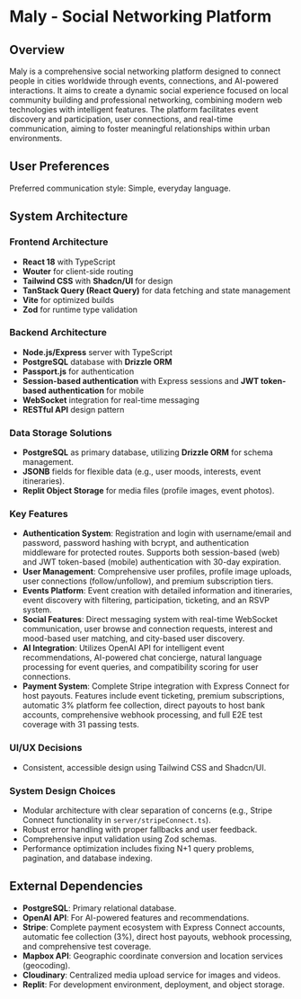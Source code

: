 # Maly - Social Networking Platform

## Overview

Maly is a comprehensive social networking platform designed to connect people in cities worldwide through events, connections, and AI-powered interactions. It aims to create a dynamic social experience focused on local community building and professional networking, combining modern web technologies with intelligent features. The platform facilitates event discovery and participation, user connections, and real-time communication, aiming to foster meaningful relationships within urban environments.

## User Preferences

Preferred communication style: Simple, everyday language.

## System Architecture

### Frontend Architecture
- **React 18** with TypeScript
- **Wouter** for client-side routing
- **Tailwind CSS** with **Shadcn/UI** for design
- **TanStack Query (React Query)** for data fetching and state management
- **Vite** for optimized builds
- **Zod** for runtime type validation

### Backend Architecture
- **Node.js/Express** server with TypeScript
- **PostgreSQL** database with **Drizzle ORM**
- **Passport.js** for authentication
- **Session-based authentication** with Express sessions and **JWT token-based authentication** for mobile
- **WebSocket** integration for real-time messaging
- **RESTful API** design pattern

### Data Storage Solutions
- **PostgreSQL** as primary database, utilizing **Drizzle ORM** for schema management.
- **JSONB** fields for flexible data (e.g., user moods, interests, event itineraries).
- **Replit Object Storage** for media files (profile images, event photos).

### Key Features
- **Authentication System**: Registration and login with username/email and password, password hashing with bcrypt, and authentication middleware for protected routes. Supports both session-based (web) and JWT token-based (mobile) authentication with 30-day expiration.
- **User Management**: Comprehensive user profiles, profile image uploads, user connections (follow/unfollow), and premium subscription tiers.
- **Events Platform**: Event creation with detailed information and itineraries, event discovery with filtering, participation, ticketing, and an RSVP system.
- **Social Features**: Direct messaging system with real-time WebSocket communication, user browse and connection requests, interest and mood-based user matching, and city-based user discovery.
- **AI Integration**: Utilizes OpenAI API for intelligent event recommendations, AI-powered chat concierge, natural language processing for event queries, and compatibility scoring for user connections.
- **Payment System**: Complete Stripe integration with Express Connect for host payouts. Features include event ticketing, premium subscriptions, automatic 3% platform fee collection, direct payouts to host bank accounts, comprehensive webhook processing, and full E2E test coverage with 31 passing tests.

### UI/UX Decisions
- Consistent, accessible design using Tailwind CSS and Shadcn/UI.

### System Design Choices
- Modular architecture with clear separation of concerns (e.g., Stripe Connect functionality in `server/stripeConnect.ts`).
- Robust error handling with proper fallbacks and user feedback.
- Comprehensive input validation using Zod schemas.
- Performance optimization includes fixing N+1 query problems, pagination, and database indexing.

## External Dependencies

- **PostgreSQL**: Primary relational database.
- **OpenAI API**: For AI-powered features and recommendations.
- **Stripe**: Complete payment ecosystem with Express Connect accounts, automatic fee collection (3%), direct host payouts, webhook processing, and comprehensive test coverage.
- **Mapbox API**: Geographic coordinate conversion and location services (geocoding).
- **Cloudinary**: Centralized media upload service for images and videos.
- **Replit**: For development environment, deployment, and object storage.